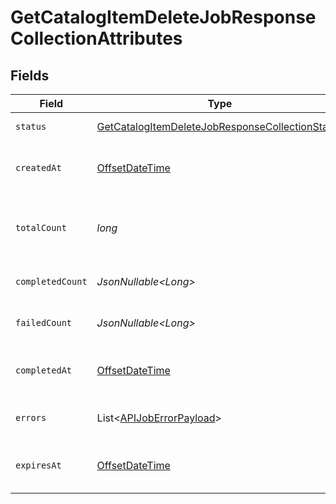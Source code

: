 # GetCatalogItemDeleteJobResponseCollectionAttributes


## Fields

| Field                                                                                                                         | Type                                                                                                                          | Required                                                                                                                      | Description                                                                                                                   | Example                                                                                                                       |
| ----------------------------------------------------------------------------------------------------------------------------- | ----------------------------------------------------------------------------------------------------------------------------- | ----------------------------------------------------------------------------------------------------------------------------- | ----------------------------------------------------------------------------------------------------------------------------- | ----------------------------------------------------------------------------------------------------------------------------- |
| `status`                                                                                                                      | [GetCatalogItemDeleteJobResponseCollectionStatus](../../models/components/GetCatalogItemDeleteJobResponseCollectionStatus.md) | :heavy_check_mark:                                                                                                            | Status of the asynchronous job.                                                                                               | processing                                                                                                                    |
| `createdAt`                                                                                                                   | [OffsetDateTime](https://docs.oracle.com/javase/8/docs/api/java/time/OffsetDateTime.html)                                     | :heavy_check_mark:                                                                                                            | The date and time the job was created in ISO 8601 format (YYYY-MM-DDTHH:MM:SS.mmmmmm).                                        | 2022-11-08T00:00:00+00:00                                                                                                     |
| `totalCount`                                                                                                                  | *long*                                                                                                                        | :heavy_check_mark:                                                                                                            | The total number of operations to be processed by the job. See `completed_count` for the job's current progress.              | 10                                                                                                                            |
| `completedCount`                                                                                                              | *JsonNullable\<Long>*                                                                                                         | :heavy_minus_sign:                                                                                                            | The total number of operations that have been completed by the job.                                                           | 9                                                                                                                             |
| `failedCount`                                                                                                                 | *JsonNullable\<Long>*                                                                                                         | :heavy_minus_sign:                                                                                                            | The total number of operations that have failed as part of the job.                                                           | 1                                                                                                                             |
| `completedAt`                                                                                                                 | [OffsetDateTime](https://docs.oracle.com/javase/8/docs/api/java/time/OffsetDateTime.html)                                     | :heavy_minus_sign:                                                                                                            | Date and time the job was completed in ISO 8601 format (YYYY-MM-DDTHH:MM:SS.mmmmmm).                                          | 2022-11-08T00:00:00+00:00                                                                                                     |
| `errors`                                                                                                                      | List\<[APIJobErrorPayload](../../models/components/APIJobErrorPayload.md)>                                                    | :heavy_minus_sign:                                                                                                            | Array of errors encountered during the processing of the job.                                                                 |                                                                                                                               |
| `expiresAt`                                                                                                                   | [OffsetDateTime](https://docs.oracle.com/javase/8/docs/api/java/time/OffsetDateTime.html)                                     | :heavy_minus_sign:                                                                                                            | Date and time the job expires in ISO 8601 format (YYYY-MM-DDTHH:MM:SS.mmmmmm).                                                | 2022-11-08T00:00:00+00:00                                                                                                     |